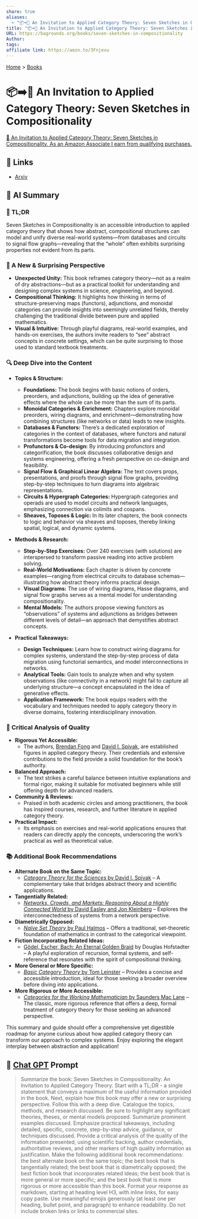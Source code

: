 ```yaml
---
share: true
aliases:
  - "📦➡️🧩 An Invitation to Applied Category Theory: Seven Sketches in Compositionality"
title: "📦➡️🧩 An Invitation to Applied Category Theory: Seven Sketches in Compositionality"
URL: https://bagrounds.org/books/seven-sketches-in-compositionality
Author: 
tags: 
affiliate link: https://amzn.to/3Fnjexu
---
```

[Home](../index.md) > [Books](./index.md)  
# 📦➡️🧩 An Invitation to Applied Category Theory: Seven Sketches in Compositionality  
[🛒 An Invitation to Applied Category Theory: Seven Sketches in Compositionality. As an Amazon Associate I earn from qualifying purchases.](https://amzn.to/3Fnjexu)  
  
## 🔗 Links  
- [Arxiv](https://arxiv.org/abs/1803.05316)  
  
## 🤖 AI Summary  
### 📝 TL;DR  
Seven Sketches in Compositionality is an accessible introduction to applied category theory that shows how abstract, compositional structures can model and unify diverse real-world systems—from databases and circuits to signal flow graphs—revealing that the “whole” often exhibits surprising properties not evident from its parts.  
  
### 🌟 A New & Surprising Perspective  
- **Unexpected Unity:** This book reframes category theory—not as a realm of dry abstractions—but as a practical toolkit for understanding and designing complex systems in science, engineering, and beyond.  
- **Compositional Thinking:** It highlights how thinking in terms of structure-preserving maps (functors), adjunctions, and monoidal categories can provide insights into seemingly unrelated fields, thereby challenging the traditional divide between pure and applied mathematics.  
- **Visual & Intuitive:** Through playful diagrams, real-world examples, and hands-on exercises, the authors invite readers to “see” abstract concepts in concrete settings, which can be quite surprising to those used to standard textbook treatments.  
  
### 🔍 Deep Dive into the Content  
- **Topics & Structure:**  
  - **Foundations:** The book begins with basic notions of orders, preorders, and adjunctions, building up the idea of generative effects where the whole can be more than the sum of its parts.  
  - **Monoidal Categories & Enrichment:** Chapters explore monoidal preorders, wiring diagrams, and enrichment—demonstrating how combining structures (like networks or data) leads to new insights.  
  - **Databases & Functors:** There’s a dedicated exploration of categories in the context of databases, where functors and natural transformations become tools for data migration and integration.  
  - **Profunctors & Co-design:** By introducing profunctors and categorification, the book discusses collaborative design and systems engineering, offering a fresh perspective on co-design and feasibility.  
  - **Signal Flow & Graphical Linear Algebra:** The text covers props, presentations, and proofs through signal flow graphs, providing step-by-step techniques to turn diagrams into algebraic representations.  
  - **Circuits & Hypergraph Categories:** Hypergraph categories and operads are used to model circuits and network languages, emphasizing connection via colimits and cospans.  
  - **Sheaves, Toposes & Logic:** In its later chapters, the book connects to logic and behavior via sheaves and toposes, thereby linking spatial, logical, and dynamic systems.  
  
- **Methods & Research:**  
  - **Step-by-Step Exercises:** Over 240 exercises (with solutions) are interspersed to transform passive reading into active problem solving.  
  - **Real-World Motivations:** Each chapter is driven by concrete examples—ranging from electrical circuits to database schemas—illustrating how abstract theory informs practical design.  
  - **Visual Diagrams:** The use of wiring diagrams, Hasse diagrams, and signal flow graphs serves as a mental model for understanding compositionality.  
  - **Mental Models:** The authors propose viewing functors as “observations” of systems and adjunctions as bridges between different levels of detail—an approach that demystifies abstract concepts.  
  
- **Practical Takeaways:**  
  - **Design Techniques:** Learn how to construct wiring diagrams for complex systems, understand the step-by-step process of data migration using functorial semantics, and model interconnections in networks.  
  - **Analytical Tools:** Gain tools to analyze when and why system observations (like connectivity in a network) might fail to capture all underlying structure—a concept encapsulated in the idea of generative effects.  
  - **Application Framework:** The book equips readers with the vocabulary and techniques needed to apply category theory in diverse domains, fostering interdisciplinary innovation.  
  
### 🔬 Critical Analysis of Quality  
- **Rigorous Yet Accessible:**  
  - The authors, [Brendan Fong](https://en.wikipedia.org/wiki/Brendan_Fong) and [David I. Spivak](https://en.wikipedia.org/wiki/David_I._Spivak), are established figures in applied category theory. Their credentials and extensive contributions to the field provide a solid foundation for the book’s authority.  
- **Balanced Approach:**  
  - The text strikes a careful balance between intuitive explanations and formal rigor, making it suitable for motivated beginners while still offering depth for advanced readers.  
- **Community & Reviews:**  
  - Praised in both academic circles and among practitioners, the book has inspired courses, research, and further literature in applied category theory.  
- **Practical Impact:**  
  - Its emphasis on exercises and real-world applications ensures that readers can directly apply the concepts, underscoring the work’s practical as well as theoretical value.  
  
### 📚 Additional Book Recommendations  
- **Alternate Book on the Same Topic:**  
  - [*Category Theory for the Sciences* by David I. Spivak](https://ncatlab.org/nlab/show/Category+Theory+for+the+Sciences) – A complementary take that bridges abstract theory and scientific applications.  
- **Tangentially Related:**  
  - [*Networks, Crowds, and Markets: Reasoning About a Highly Connected World* by David Easley and Jon Kleinberg](https://en.wikipedia.org/wiki/Networks%2C_Crowds%2C_and_Markets) – Explores the interconnectedness of systems from a network perspective.  
- **Diametrically Opposed:**  
  - [*Naïve Set Theory* by Paul Halmos](https://en.wikipedia.org/wiki/Na%C3%AFve_Set_Theory) – Offers a traditional, set-theoretic foundation of mathematics in contrast to the categorical viewpoint.  
- **Fiction Incorporating Related Ideas:**  
  - [Gödel, Escher, Bach: An Eternal Golden Braid](./godel-escher-bach.md) by Douglas Hofstadter – A playful exploration of recursion, formal systems, and self-reference that resonates with the spirit of compositional thinking.  
- **More General or More Specific:**  
  - [*Basic Category Theory* by Tom Leinster](https://en.wikipedia.org/wiki/Basic_Category_Theory) – Provides a concise and accessible introduction, ideal for those seeking a broader overview before diving into applications.  
- **More Rigorous or More Accessible:**  
  - [*Categories for the Working Mathematician* by Saunders Mac Lane](https://en.wikipedia.org/wiki/Categories_for_the_Working_Mathematician) – The classic, more rigorous reference that offers a deep, formal treatment of category theory for those seeking an advanced perspective.  
  
This summary and guide should offer a comprehensive yet digestible roadmap for anyone curious about how applied category theory can transform our approach to complex systems. Enjoy exploring the elegant interplay between abstraction and application!  
  
## 💬 [Chat GPT](https://chat.com) Prompt  
> Summarize the book: Seven Sketches in Compositionality: An Invitation to Applied Category Theory. Start with a TL;DR - a single statement that conveys a maximum of the useful information provided in the book. Next, explain how this book may offer a new or surprising perspective. Follow this with a deep dive. Catalogue the topics, methods, and research discussed. Be sure to highlight any significant theories, theses, or mental models proposed. Summarize prominent examples discussed. Emphasize practical takeaways, including detailed, specific, concrete, step-by-step advice, guidance, or techniques discussed. Provide a critical analysis of the quality of the information presented, using scientific backing, author credentials, authoritative reviews, and other markers of high quality information as justification. Make the following additional book recommendations: the best alternate book on the same topic; the best book that is tangentially related; the best book that is diametrically opposed; the best fiction book that incorporates related ideas; the best book that is more general or more specific; and the best book that is more rigorous or more accessible than this book. Format your response as markdown, starting at heading level H3, with inline links, for easy copy paste. Use meaningful emojis generously (at least one per heading, bullet point, and paragraph) to enhance readability. Do not include broken links or links to commercial sites.